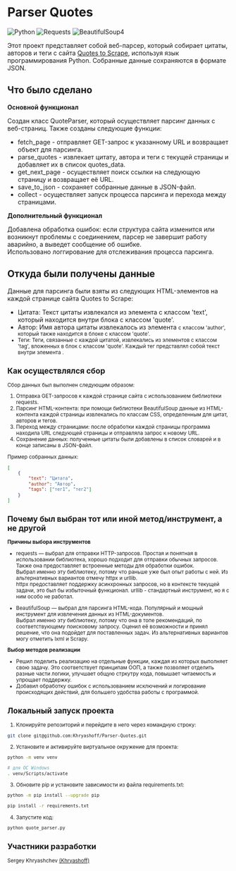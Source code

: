 # Parser Quotes

![Python](https://img.shields.io/badge/-Python-3776AB?style=flat&logo=python&logoColor=white)
![Requests](https://img.shields.io/badge/requests-2.x-blue)
![BeautifulSoup4](https://img.shields.io/badge/BeautifulSoup4-4.x-green)

Этот проект представляет собой веб-парсер, который собирает цитаты, авторов и теги с сайта [Quotes to Scrape](https://quotes.toscrape.com/), используя язык программирования Python. Собранные данные сохраняются в формате JSON.

## Что было сделано

**Основной функционал**  

Создан класс QuoteParser, который осуществляет парсинг данных с веб-страниц. Также созданы следующие функции:
* fetch_page - отправляет GET-запрос к указанному URL и возвращает объект для парсинга.
* parse_quotes - извлекает цитату, автора и теги с текущей страницы и добавляет их в список quotes_data.
* get_next_page - осуществляет поиск ссылки на следующую страницу и возвращает её URL.
* save_to_json - сохраняет собранные данные в JSON-файл.
* collect - осуществляет запуск процесса парсинга и перехода между страницами.

**Дополнительный функционал**  

Добавлена обработка ошибок: если структура сайта изменится или возникнут проблемы с соединением, парсер не завершит работу аварийно, а выведет сообщение об ошибке.  
Использовано логгирование для отслеживания процесса парсинга.

## Откуда были получены данные

Данные для парсинга были взяты из следующих HTML-элементов на каждой странице сайта Quotes to Scrape:

* Цитата: Текст цитаты извлекался из элемента <span> с классом 'text', который находится внутри блока с классом 'quote'.
* Автор: Имя автора цитаты извлекалось из элемента <small> с классом 'author', который также находится в блоке с классом 'quote'.
* Теги: Теги, связанные с каждой цитатой, извлекались из элементов <a> с классом 'tag', вложенных в блок с классом 'quote'. Каждый тег представлял собой текст внутри элемента <a>.

## Как осуществлялся сбор

Сбор данных был выполнен следующим образом:

1. Отправка GET-запросов к каждой странице сайта с использованием библиотеки requests.
2. Парсинг HTML-контента: при помощи библиотеки BeautifulSoup данные из HTML-контента каждой страницы извлекались по классам CSS, определенным для цитат, авторов и тегов.
3. Переход между страницами: после обработки каждой страницы программа находила URL следующей страницы и отправляла запрос к новому URL.
4. Сохранение данных: полученные цитаты были добавлены в список словарей и в конце записаны в JSON-файл.

Пример собранных данных:  
```json
[
    {
        "text": "Цитата",
        "author": "Автор",
        "tags": ["тег1", "тег2"]
    }
]
```

## Почему был выбран тот или иной метод/инструмент, а не другой

**Причины выбора инструментов**

* requests — выбрал для отправки HTTP-запросов. Простая и понятная в использовании библиотека, хорошо подходит для отправки обычных запросов. Также она предоставляет встроенные методы для обработки ошибок.  
Выбрал именно эту библиотеку, потому что раньше уже был опыт работы с ней. Из альтернативных вариантов отмечу httpx и urllib.  
httpx предоставляет поддержку асинхронных запросов, но в контексте текущей задачи, это был бы избыточный функционал.
urllib - стандартный инструмент, но я с ним особо не работал.

* BeautifulSoup — выбрал для парсинга HTML-кода. Популярный и мощный инструмент для извлечения данных из HTML-документов.  
Выбрал именно эту библиотеку, потому что она в топе рекомендаций, по соответствующему поисковому запросу. Оценил её возможности и принял решение, что она подойдет для поставленных задач. Из альтернативных вариантов могу отметить lxml и Scrapy. 

**Выбор методов реализации**

* Решил поделить реализацию на отдельные функции, каждая из которых выполняет свою задачу. Это соответствует принципам ООП, а также позволяет отделить разные части логики, улучшает общую стркутру кода, повышает читаемость и упрощает поддержку. 
* Добавил обработку ошибок с использованием исключений и логирование происходящих действий, для большего удобства работы с программой.  


## Локальный запуск проекта

1. Клонируйте репозиторий и перейдите в него через командную строку:
```bash
git clone git@github.com:Khryashoff/Parser-Quotes.git
```
2. Установите и активируйте виртуальное окружение для проекта:
```bash
python -m venv venv
```
```bash
# для ОС Windows
. venv/Scripts/activate
```
3. Обновите pip и установите зависимости из файла requirements.txt:
```bash
python -m pip install --upgrade pip
```
```bash
pip install -r requirements.txt
```
4. Запустите код:
```bash
python quote_parser.py
```

## Участники разработки

Sergey Khryashchev [(Khryashoff)](https://github.com/Khryashoff)

